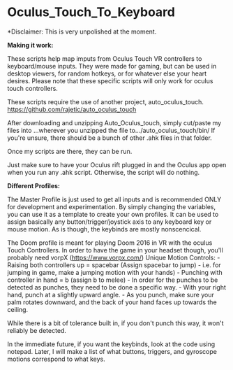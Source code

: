 # Oculus_Touch_To_Keyboard
*Disclaimer: This is very unpolished at the moment.

__Making it work:__

These scripts help map imputs from Oculus Touch VR controllers to keyboard/mouse inputs.
They were made for gaming, but can be used in desktop viewers, for random hotkeys, or for whatever else your heart desires.
Please note that these specific scripts will only work for oculus touch controllers.

These scripts require the use of another project, auto_oculus_touch.
https://github.com/rajetic/auto_oculus_touch

After downloading and unzipping Auto_Oculus_touch, simply cut/paste my files into 
...wherever you unzipped the file to.../auto_oculus_touch/bin/
If you're unsure, there should be a bunch of other .ahk files in that folder.

Once my scripts are there, they can be run. 

Just make sure to have your Oculus rift plugged in and the Oculus app open when you run any .ahk script. Otherwise, the script will do nothing.

__Different Profiles:__

The Master Profile is just used to get all inputs and is recommended ONLY for development and experimentation. 
By simply changing the variables, you can use it as a template to create your own profiles. It can be used to assign basically any button/trigger/joystick axis to any keyboard key or mouse motion.
As is though, the keybinds are mostly nonscencical.

The Doom profile is meant for playing Doom 2016 in VR with the oculus Touch Controllers. In order to have the game in your headset though, you'll probably need vorpX (https://www.vorpx.com/)
Unique Motion Controls: 
    - Raising both controllers up = spacebar (Assign spacebar to jump)
        - i.e. for jumping in game, make a jumping motion with your hands)
    - Punching with controller in hand = b (assign b to melee)
        - In order for the punches to be detected as punches, they need to be done a specific way. 
        - With your right hand, punch at a slightly upward angle.
        - As you punch, make sure your palm rotates downward, and the back of your hand faces up towards the ceiling.
        
While there is a bit of tolerance built in, if you don't punch this way, it won't reliably be detected.


In the immediate future, if you want the keybinds, look at the code using notepad. Later, I will make a list of what buttons, triggers, and gyroscope motions correspond to what keys. 
